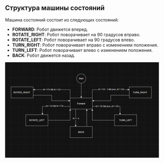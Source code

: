 ## Структура машины состояний
Машина состояний состоит из следующих состояний:
- **FORWARD**: Робот движется вперед.
- **ROTATE_RIGHT**: Робот поворачивает на 90 градусов вправо.
- **ROTATE_LEFT**: Робот поворачивает на 90 градусов влево.
- **TURN_RIGHT**: Робот поворачивает вправо с изменением положения.
- **TURN_LEFT**: Робот поворачивает влево с изменением положения.
- **BACK**: Робот движется назад.

![Diagram of State Machine](StateMachine.PNG)
